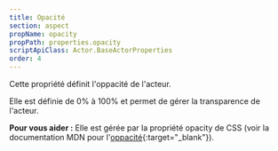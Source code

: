 ```yaml
---
title: Opacité
section: aspect
propName: opacity
propPath: properties.opacity
scriptApiClass: Actor.BaseActorProperties
order: 4
---
```

Cette propriété définit l'oppacité de l'acteur.

Elle est définie de 0% à 100% et permet de gérer la transparence de l'acteur.

**Pour vous aider :**
Elle est gérée par la propriété opacity de CSS (voir la documentation MDN pour l'[oppacité](https://developer.mozilla.org/fr/docs/Web/CSS/opacity){:target="_blank"}).